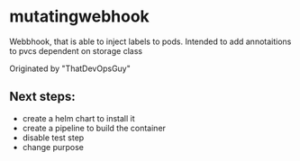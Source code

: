# mutatingwebhook

Webbhook, that is able to inject labels to pods.
Intended to add annotaitions to pvcs dependent on storage class 

Originated by "ThatDevOpsGuy"

## Next steps:

- create a helm chart to install it
- create a pipeline to build the container
- disable test step
- change purpose
